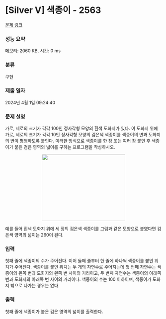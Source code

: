 # [Silver V] 색종이 - 2563 

[문제 링크](https://www.acmicpc.net/problem/2563) 

### 성능 요약

메모리: 2060 KB, 시간: 0 ms

### 분류

구현

### 제출 일자

2024년 4월 1일 09:24:40

### 문제 설명

<p>가로, 세로의 크기가 각각 100인 정사각형 모양의 흰색 도화지가 있다. 이 도화지 위에 가로, 세로의 크기가 각각 10인 정사각형 모양의 검은색 색종이를 색종이의 변과 도화지의 변이 평행하도록 붙인다. 이러한 방식으로 색종이를 한 장 또는 여러 장 붙인 후 색종이가 붙은 검은 영역의 넓이를 구하는 프로그램을 작성하시오.</p>

<p style="text-align: center;"><img alt="" src="https://u.acmicpc.net/6000c956-1b07-4913-83c3-72eda18fa1d1/Screen%20Shot%202021-06-23%20at%2012.27.04%20PM.png" style="width: 268px; height: 215px;"></p>

<p>예를 들어 흰색 도화지 위에 세 장의 검은색 색종이를 그림과 같은 모양으로 붙였다면 검은색 영역의 넓이는 260이 된다.</p>

### 입력 

 <p>첫째 줄에 색종이의 수가 주어진다. 이어 둘째 줄부터 한 줄에 하나씩 색종이를 붙인 위치가 주어진다. 색종이를 붙인 위치는 두 개의 자연수로 주어지는데 첫 번째 자연수는 색종이의 왼쪽 변과 도화지의 왼쪽 변 사이의 거리이고, 두 번째 자연수는 색종이의 아래쪽 변과 도화지의 아래쪽 변 사이의 거리이다. 색종이의 수는 100 이하이며, 색종이가 도화지 밖으로 나가는 경우는 없다</p>

### 출력 

 <p>첫째 줄에 색종이가 붙은 검은 영역의 넓이를 출력한다.</p>

